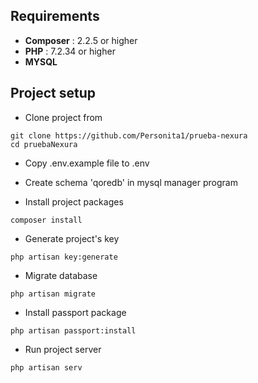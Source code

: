 ## Requirements
- **Composer** : 2.2.5 or higher
- **PHP** : 7.2.34 or higher
- **MYSQL**

## Project setup
- Clone project from
```
git clone https://github.com/Personita1/prueba-nexura
cd pruebaNexura
```
- Copy .env.example file to .env
- Create schema 'qoredb' in mysql manager program

- Install project packages
```
composer install
```
- Generate project's key
```
php artisan key:generate
```
- Migrate database
```
php artisan migrate
```
- Install passport package
```
php artisan passport:install
```
- Run project server
```
php artisan serv
```